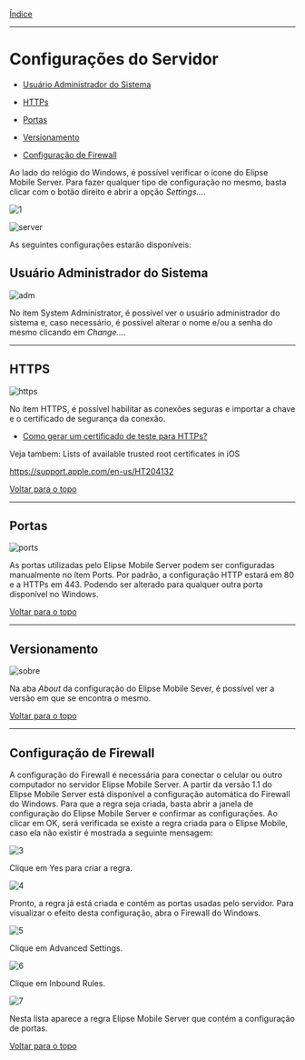 [Índice](README.md#manual-elipse-mobile)

_________________________________________

# Configurações do Servidor

   - [Usuário Administrador do Sistema](config_server.md#usuário-administrador-do-sistema)
   - [HTTPs](config_server.md#https)
   - [Portas](config_server.md#portas)
   - [Versionamento](config_server.md#versionamento)

- [Configuração de Firewall](config_server.md#configuração-de-firewall)

Ao lado do relógio do Windows, é possível verificar o ícone do Elipse Mobile Server. Para fazer qualquer tipo de configuração no mesmo, basta clicar com o botão direito e abrir a opção *Settings...*.
  
![1](https://cloud.githubusercontent.com/assets/26389485/23995614/3276a3b0-0a29-11e7-9e7d-0d3166075d6d.png)
  
![server](https://cloud.githubusercontent.com/assets/26389485/24042783/44fc5bd2-0af2-11e7-8b96-3165577f0531.png)
  
  As seguintes configurações estarão disponíveis:

## Usuário Administrador do Sistema

![adm](https://cloud.githubusercontent.com/assets/26389485/24041422/252be97c-0aec-11e7-9257-e774905669c3.png)

  No item System Administrator, é possível ver o usuário administrador do sistema e, caso necessário, é possível alterar o nome e/ou a senha do mesmo clicando em *Change...*.

_________________________________________

## HTTPS

![https](https://cloud.githubusercontent.com/assets/26389485/24041733/7e885a18-0aed-11e7-9e13-7566b0588783.png)

  No ítem HTTPS, é possível habilitar as conexões seguras e importar a chave e o certificado de segurança da conexão.
  
  
  
  * [Como gerar um certificado de teste para HTTPs?](http://kb.elipse.com.br/pt-br/questions/5441)
  
  Veja tambem:
  Lists of available trusted root certificates in iOS
  
  https://support.apple.com/en-us/HT204132
  
  
  [Voltar para o topo](config_server.md)

_________________________________________

## Portas

![ports](https://cloud.githubusercontent.com/assets/26389485/24041423/253f83ba-0aec-11e7-89f1-16751c4e3b34.png)

  As portas utilizadas pelo Elipse Mobile Server podem ser configuradas manualmente no ítem Ports. Por padrão, a configuração HTTP estará em 80 e a HTTPs em 443. Podendo ser alterado para qualquer outra porta disponível no Windows.
  
  [Voltar para o topo](config_server.md)

_________________________________________

## Versionamento

![sobre](https://cloud.githubusercontent.com/assets/26389485/24041421/2511f3f0-0aec-11e7-841c-d968735f8f74.png)

  Na aba *About* da configuração do Elipse Mobile Sever, é possível ver a versão em que se encontra o mesmo.
  
  [Voltar para o topo](config_server.md)

_________________________________________

## Configuração de Firewall

A configuração do Firewall é necessária para conectar o celular ou outro computador no servidor Elipse Mobile Server.
A partir da versão 1.1 do Elipse Mobile Server está disponível a configuração automática do Firewall do Windows.
Para que a regra seja criada, basta abrir a janela de configuração do Elipse Mobile Server e confirmar as configurações.
Ao clicar em OK, será verificada se existe a regra criada para o Elipse Mobile, caso ela não existir é mostrada a seguinte mensagem:

![3](https://cloud.githubusercontent.com/assets/26389485/23995615/32b23448-0a29-11e7-94f1-4d9670701dde.png)

Clique em Yes para criar a regra.

![4](https://cloud.githubusercontent.com/assets/26389485/23995616/32e2c608-0a29-11e7-96e4-4d8afd92171f.png)

Pronto, a regra já está criada e contém as portas usadas pelo servidor.
Para visualizar o efeito desta configuração, abra o Firewall do Windows.

![5](https://cloud.githubusercontent.com/assets/26389485/23995619/33132cd0-0a29-11e7-8bd1-b98a9f3edab8.png)

Clique em Advanced Settings.

![6](https://cloud.githubusercontent.com/assets/26389485/23995617/32fa3d06-0a29-11e7-8f20-6052b0152cca.png)

Clique em Inbound Rules.

![7](https://cloud.githubusercontent.com/assets/26389485/23995620/333cae3e-0a29-11e7-9b00-84139df331f2.png)

Nesta lista aparece a regra Elipse Mobile Server que contém a configuração de portas.

[Voltar para o topo](config_server.md)
